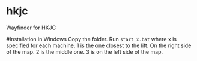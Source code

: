 # hkjc
Wayfinder for HKJC


#Installation in Windows
Copy the folder.
Run `start_x.bat` where x is specified for each machine.
1 is the one closest to the lift. On the right side of the map.
2 is the middle one.
3 is on the left side of the map.
